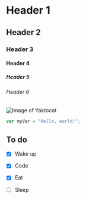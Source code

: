 # Header 1
## Header 2
### Header 3
#### Header 4
##### Header 5
###### Header 6

![Image of Yaktocat](https://octodex.github.com/images/yaktocat.png)

``` javascript
var myVar = "Hello, world!";
```

## To do
- [X] Wake up
- [X] Code
- [X] Eat
- [ ] Sleep


